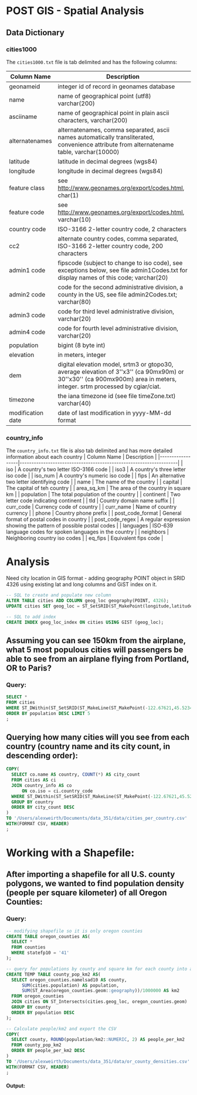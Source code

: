 # POST GIS - Spatial Analysis

## Data Dictionary

### cities1000
The `cities1000.txt` file is tab delimited and has the following columns:

| Column Name       | Description                                                                                                                                                             |
|-------------------|-------------------------------------------------------------------------------------------------------------------------------------------------------------------------|
| geonameid         | integer id of record in geonames database                                                                                                                               |
| name              | name of geographical point (utf8) varchar(200)                                                                                                                          |
| asciiname         | name of geographical point in plain ascii characters, varchar(200)                                                                                                      |
| alternatenames    | alternatenames, comma separated, ascii names automatically transliterated, convenience attribute from alternatename table, varchar(10000)                               |
| latitude          | latitude in decimal degrees (wgs84)                                                                                                                                     |
| longitude         | longitude in decimal degrees (wgs84)                                                                                                                                    |
| feature class     | see http://www.geonames.org/export/codes.html, char(1)                                                                                                                  |
| feature code      | see http://www.geonames.org/export/codes.html, varchar(10)                                                                                                              |
| country code      | ISO-3166 2-letter country code, 2 characters                                                                                                                            |
| cc2               | alternate country codes, comma separated, ISO-3166 2-letter country code, 200 characters                                                                                |
| admin1 code       | fipscode (subject to change to iso code), see exceptions below, see file admin1Codes.txt for display names of this code; varchar(20)                                    |
| admin2 code       | code for the second administrative division, a county in the US, see file admin2Codes.txt; varchar(80)                                                                  |
| admin3 code       | code for third level administrative division, varchar(20)                                                                                                               |
| admin4 code       | code for fourth level administrative division, varchar(20)                                                                                                              |
| population        | bigint (8 byte int)                                                                                                                                                     |
| elevation         | in meters, integer                                                                                                                                                      |
| dem               | digital elevation model, srtm3 or gtopo30, average elevation of 3''x3'' (ca 90mx90m) or 30''x30'' (ca 900mx900m) area in meters, integer. srtm processed by cgiar/ciat. |
| timezone          | the iana timezone id (see file timeZone.txt) varchar(40)                                                                                                                |
| modification date | date of last modification in yyyy-MM-dd format                                                                                                                          |


### country_info
The `country_info.txt` file is also tab delimited and has more detailed information about each country
| Column Name      | Description                                                       |
|------------------|-------------------------------------------------------------------|
| iso              | A country's two letter ISO-3166 code                              |
| iso3             | A country's three letter iso code                                 |
| iso_num          | A country's numeric iso code                                      |
| fips             | An alternative two letter identifying code                        |
| name             | The name of the country                                           |
| capital          | The capital of teh country                                        |
| area_sq_km       | The area of the country in square km                              |
| population       | The total population of the country                               |
| continent        | Two letter code indicating continent                              |
| tld              | Country domain name suffix                                        |
| curr_code        | Currency code of country                                          |
| curr_name        | Name of country currency                                          |
| phone            | Country phone prefix                                              |
| post_code_format | General format of postal codes in country                         |
| post_code_regex  | A regular expression showing the pattern of possible postal codes |
| languages        | ISO-639 language codes for spoken languages in the country        |
| neighbors        | Neighboring country iso codes                                     |
| eq_fips          | Equivalent fips code                                              |


# Analysis

Need city location in GIS format - adding geography POINT object in SRID 4326 using existing lat and long columns and GiST index on it.

```sql
-- SQL to create and populate new column
ALTER TABLE cities ADD COLUMN geog_loc geography(POINT, 4326);
UPDATE cities SET geog_loc = ST_SetSRID(ST_MakePoint(longitude,latitude)::geography,4326);

-- SQL to add index
CREATE INDEX geog_loc_index ON cities USING GIST (geog_loc);
```
## Assuming you can see 150km from the airplane, what 5 most populous cities will passengers be able to see from an airplane flying from Portland, OR to Paris?

### Query:
```sql
SELECT *
FROM cities
WHERE ST_DWithin(ST_SetSRID(ST_MakeLine(ST_MakePoint(-122.67621,45.52345), ST_MakePoint(2.3488, 48.85341)), 4326), geog_loc, 150000)
ORDER BY population DESC LIMIT 5
;
```

## Querying how many cities will you see from each country (country name and its city count, in descending order):

```sql
COPY(
  SELECT co.name AS country, COUNT(*) AS city_count
  FROM cities AS ci
  JOIN country_info AS co 
      ON co.iso = ci.country_code
  WHERE ST_DWithin(ST_SetSRID(ST_MakeLine(ST_MakePoint(-122.67621,45.52345), ST_MakePoint(2.3488, 48.85341)), 4326), geog_loc, 150000)
  GROUP BY country
  ORDER BY city_count DESC
)
TO '/Users/alexweirth/Documents/data_351/data/cities_per_country.csv'
WITH(FORMAT CSV, HEADER)
;
```

# Working with a Shapefile:

## After importing a shapefile for all U.S. county polygons, we wanted to find population density (people per square kilometer) of all Oregon Counties:

### Query:
```sql
-- modifying shapefile so it is only oregon counties
CREATE TABLE oregon_counties AS(
  SELECT *
  FROM counties
  WHERE statefp10 = '41'
);

-- query for populations by county and square km for each county into a temp table
CREATE TEMP TABLE county_pop_km2 AS(
  SELECT oregon_counties.namelsad10 AS county, 
      SUM(cities.population) AS population, 
      SUM(ST_Area(oregon_counties.geom::geography))/1000000 AS km2
  FROM oregon_counties
  JOIN cities ON ST_Intersects(cities.geog_loc, oregon_counties.geom)
  GROUP BY county
  ORDER BY population DESC
);

-- Calculate people/km2 and export the CSV
COPY(
  SELECT county, ROUND(population/km2::NUMERIC, 2) AS people_per_km2
  FROM county_pop_km2
  ORDER BY people_per_km2 DESC
)
TO '/Users/alexweirth/Documents/data_351/data/or_county_densities.csv'
WITH(FORMAT CSV, HEADER)
;
```

#### Output:

